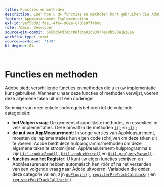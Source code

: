 ```yaml
---
title: Functies en methoden
description: Leer hoe u de functies en methoden kunt gebruiken die Adobe in uw implementatie aanbiedt.
feature: Appmeasurement Implementation
exl-id: 9ef5bd92-fae1-4fe4-90ea-c735e8ff4b9c
role: Admin, Developer
source-git-commit: 665bd68d7ebc08f0da02d93977ee0b583e1a28e6
workflow-type: tm+mt
source-wordcount: '142'
ht-degree: 0%

---
```


# Functies en methoden

Adobe biedt verschillende functies en methoden die u in uw implementatie kunt gebruiken. Wanneer u naar deze functies of methoden verwijst, voeren deze algemene taken uit met één coderegel.

Sommige van deze enkele coderegels behoren tot de volgende categorieën:

* **het Volgen vraag**: De gemeenschappelijkste methodes, en essentieel in vele implementaties. Deze omvatten de methoden [`t()`](t-method.md) en [`tl()`](tl-method.md) .
* **de nut van AppMeasurement**: In vorige versies van AppMeasurement, moesten de implementaties hun eigen code schrijven om deze taken uit te voeren. Adobe biedt deze hulpprogrammamethoden om deze algemene taken te stroomlijnen. AppMeasurement-hulpprogramma&#39;s zijn [`Util.cookieRead()`](util-cookieread.md) , [`Util.cookieWrite()`](util-cookiewrite.md) en [`Util.getQueryParam()`](util-getqueryparam.md) .
* **functies van het Register**: U kunt uw eigen functies schrijven en AppMeasurement hebben automatisch hen vóór of na het verzenden van een volgende vraag naar Adobe uitvoeren. Variabelen die onder deze categorie vallen, zijn [`doPlugins()`](doplugins.md), [`registerPreTrackCallback()`](registerpretrackcallback.md) en [`registerPostTrackCallback()`](registerposttrackcallback.md) .
